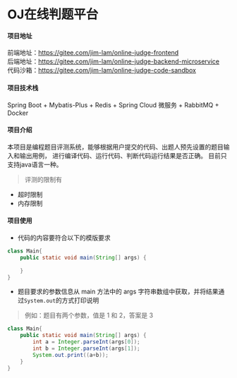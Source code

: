 # OJ在线判题平台

#### 项目地址
前端地址：https://gitee.com/jim-lam/online-judge-frontend <br>
后端地址：https://gitee.com/jim-lam/online-judge-backend-microservice <br>
代码沙箱：https://gitee.com/jim-lam/online-judge-code-sandbox <br>

#### 项目技术栈

Spring Boot + Mybatis-Plus + Redis + Spring Cloud 微服务 + RabbitMQ + Docker

#### 项目介绍
本项目是编程题目评测系统，能够根据用户提交的代码、出题人预先设置的题目输入和输出用例，
进行编译代码、运行代码、判断代码运行结果是否正确。
目前只支持java语言一种。
> 评测的限制有
- 超时限制
- 内存限制

#### 项目使用
- 代码的内容要符合以下的模版要求
```java
class Main{
    public static void main(String[] args) {
        
    }
}
```
- 题目要求的参数信息从 main 方法中的 args 字符串数组中获取，并将结果通过`System.out`的方式打印说明
> 例如：题目有两个参数，值是 1 和 2，答案是 3
```java
class Main{
    public static void main(String[] args) {
        int a = Integer.parseInt(args[0]);
        int b = Integer.parseInt(args[1]);
        System.out.print((a+b));
    }
}
```
